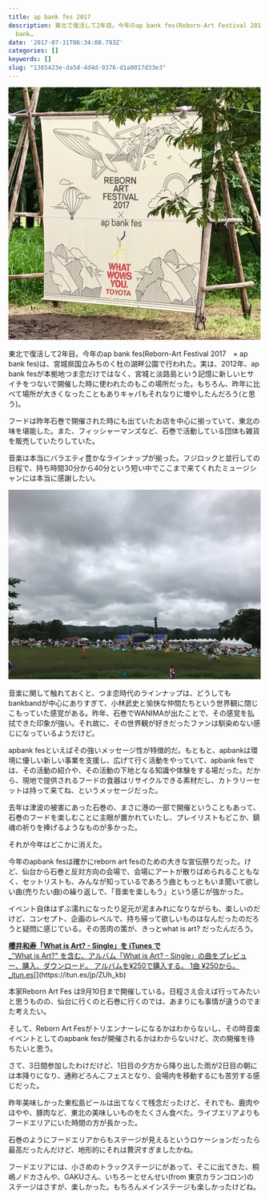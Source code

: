 ```yaml
---
title: ap bank fes 2017
description: 東北で復活して2年目。今年のap bank fes(Reborn-Art Festival 2017　× ap bank fes)は、宮城県国立みちのく杜の湖畔公園で行われた。実は、2012年、ap
  bank…
date: '2017-07-31T06:34:08.793Z'
categories: []
keywords: []
slug: "1365423e-da5d-4d4d-9376-d1a0017d33e3"
---
```

![](1__4__71AaDRmzbfdK1B7uQr3Q__2x.jpeg)

東北で復活して2年目。今年のap bank fes(Reborn-Art Festival 2017　× ap bank fes)は、宮城県国立みちのく杜の湖畔公園で行われた。実は、2012年、ap bank fesが本拠地つま恋だけではなく、宮城と淡路島という記憶に新しいヒサイチをつないで開催した時に使われたのもこの場所だった。もちろん、昨年に比べて場所が大きくなったこともありキャパもそれなりに増やしたんだろう(と思う)。

フードは昨年石巻で開催された時にも出ていたお店を中心に揃っていて、東北の味を堪能した。また、フィッシャーマンズなど、石巻で活動している団体も雑貨を販売していたりしていた。

音楽は本当にバラエティ豊かなラインナップが揃った。フジロックと並行しての日程で、持ち時間30分から40分という短い中でここまで来てくれたミュージシャンには本当に感謝したい。

![](1__9dI2Ne__Kph1LSAqv4EG__Xw__2x.jpeg)

音楽に関して触れておくと、つま恋時代のラインナップは、どうしてもbankbandが中心にありすぎて、小林武史と愉快な仲間たちという世界観に閉じこもっていた感覚がある。昨年、石巻でWANIMAが出たことで、その感覚を払拭できた印象が強い。それ故に、その世界観が好きだったファンは馴染めない感じになっているようだけど。

apbank fesといえばその強いメッセージ性が特徴的だ。もともと、apbankは環境に優しい新しい事業を支援し、広げて行く活動をやっていて、apbank fesでは、その活動の紹介や、その活動の下地となる知識や体験をする場だった。だから、現地で提供されるフードの食器はリサイクルできる素材だし、カトラリーセットは持って来てね、というメッセージだった。

去年は津波の被害にあった石巻の、まさに港の一部で開催ということもあって、石巻のフードを楽しむことに主眼が置かれていたし、プレイリストもどこか、鎮魂の祈りを捧げるようなものが多かった。

それが今年はどこかに消えた。

今年のapbank fesは確かにreborn art fesのための大きな宣伝祭りだった。けど、仙台から石巻と反対方向の会場で、会場にアートが散りばめられることもなく、セットリストも、みんなが知っているであろう曲ともっともいま聞いて欲しい曲(売りたい曲)の繰り返しで、「音楽を楽しもう」という感じが強かった。

イベント自体はずぶ濡れになったり足元が泥まみれになりながらも、楽しいのだけど、コンセプト、企画のレベルで、持ち帰って欲しいものはなんだったのだろうと疑問に感じている。その苦肉の策が、きっとwhat is art? だったんだろう。

[**櫻井和寿「What is Art? - Single」を iTunes で**  
_"What is Art?" を含む、アルバム「What is Art? - Single」の曲をプレビュー、購入、ダウンロード。 アルバムを¥250で購入する。 1曲 ¥250から。_itun.es](https://itun.es/jp/ZUh_kb "https://itun.es/jp/ZUh_kb")[](https://itun.es/jp/ZUh_kb)

本家Reborn Art Fes は9月10日まで開催している。日程さえ合えば行ってみたいと思うものの、仙台に行くのと石巻に行くのでは、あまりにも事情が違うのでまた考えたい。

そして、Reborn Art Fesがトリエンナーレになるかはわからないし、その時音楽イベントとしてのapbank fesが開催されるかはわからないけど、次の開催を待ちたいと思う。

さて、3日間参加したわけだけど、1日目の夕方から降り出した雨が2日目の朝には本降りになり、通称どろんこフェスとなり、会場内を移動するにも苦労する感じだった。

昨年美味しかった東松島ビールは出てなくて残念だったけど、それでも、鹿肉やほやや、豚肉など、東北の美味しいものをたくさん食べた。ライブエリアよりもフードエリアにいた時間の方が長かった。

石巻のようにフードエリアからもステージが見えるというロケーションだったら最高だったんだけど、地形的にそれは贅沢すぎましたかね。

フードエリアには、小さめのトラックステージにがあって、そこに出てきた、桐嶋ノドカさんや、GAKUさん、いちろーとせんせい(from 東京カランコロン)のステージはさすが、楽しかった。もちろんメインステージも楽しかったけどね。